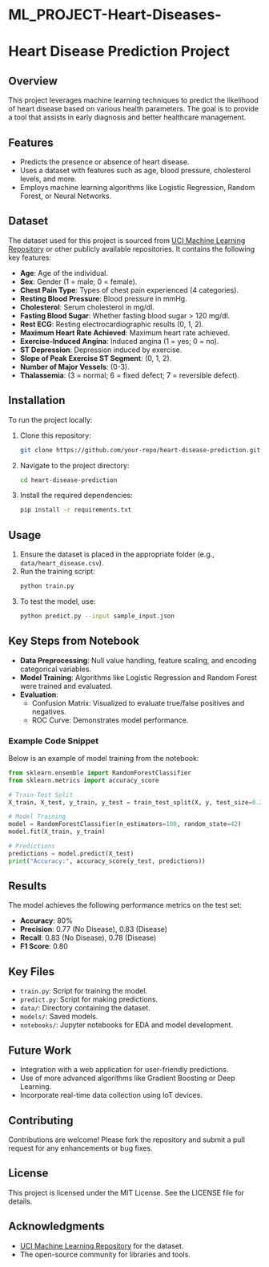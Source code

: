 # ML_PROJECT-Heart-Diseases-
# Heart Disease Prediction Project

## Overview
This project leverages machine learning techniques to predict the likelihood of heart disease based on various health parameters. The goal is to provide a tool that assists in early diagnosis and better healthcare management.

## Features
- Predicts the presence or absence of heart disease.
- Uses a dataset with features such as age, blood pressure, cholesterol levels, and more.
- Employs machine learning algorithms like Logistic Regression, Random Forest, or Neural Networks.

## Dataset
The dataset used for this project is sourced from [UCI Machine Learning Repository](https://archive.ics.uci.edu/ml/datasets/heart+Disease) or other publicly available repositories. It contains the following key features:

- **Age**: Age of the individual.
- **Sex**: Gender (1 = male; 0 = female).
- **Chest Pain Type**: Types of chest pain experienced (4 categories).
- **Resting Blood Pressure**: Blood pressure in mmHg.
- **Cholesterol**: Serum cholesterol in mg/dl.
- **Fasting Blood Sugar**: Whether fasting blood sugar > 120 mg/dl.
- **Rest ECG**: Resting electrocardiographic results (0, 1, 2).
- **Maximum Heart Rate Achieved**: Maximum heart rate achieved.
- **Exercise-Induced Angina**: Induced angina (1 = yes; 0 = no).
- **ST Depression**: Depression induced by exercise.
- **Slope of Peak Exercise ST Segment**: (0, 1, 2).
- **Number of Major Vessels**: (0-3).
- **Thalassemia**: (3 = normal; 6 = fixed defect; 7 = reversible defect).

## Installation

To run the project locally:

1. Clone this repository:
   ```bash
   git clone https://github.com/your-repo/heart-disease-prediction.git
   ```
2. Navigate to the project directory:
   ```bash
   cd heart-disease-prediction
   ```
3. Install the required dependencies:
   ```bash
   pip install -r requirements.txt
   ```

## Usage

1. Ensure the dataset is placed in the appropriate folder (e.g., `data/heart_disease.csv`).
2. Run the training script:
   ```bash
   python train.py
   ```
3. To test the model, use:
   ```bash
   python predict.py --input sample_input.json
   ```

## Key Steps from Notebook
- **Data Preprocessing**: Null value handling, feature scaling, and encoding categorical variables.
- **Model Training**: Algorithms like Logistic Regression and Random Forest were trained and evaluated.
- **Evaluation**:
  - Confusion Matrix: Visualized to evaluate true/false positives and negatives.
  - ROC Curve: Demonstrates model performance.

### Example Code Snippet
Below is an example of model training from the notebook:
```python
from sklearn.ensemble import RandomForestClassifier
from sklearn.metrics import accuracy_score

# Train-Test Split
X_train, X_test, y_train, y_test = train_test_split(X, y, test_size=0.2, random_state=42)

# Model Training
model = RandomForestClassifier(n_estimators=100, random_state=42)
model.fit(X_train, y_train)

# Predictions
predictions = model.predict(X_test)
print("Accuracy:", accuracy_score(y_test, predictions))
```

## Results
The model achieves the following performance metrics on the test set:
- **Accuracy**: 80%
- **Precision**: 0.77 (No Disease), 0.83 (Disease)
- **Recall**: 0.83 (No Disease), 0.78 (Disease)
- **F1 Score**: 0.80

## Key Files
- `train.py`: Script for training the model.
- `predict.py`: Script for making predictions.
- `data/`: Directory containing the dataset.
- `models/`: Saved models.
- `notebooks/`: Jupyter notebooks for EDA and model development.

## Future Work
- Integration with a web application for user-friendly predictions.
- Use of more advanced algorithms like Gradient Boosting or Deep Learning.
- Incorporate real-time data collection using IoT devices.

## Contributing
Contributions are welcome! Please fork the repository and submit a pull request for any enhancements or bug fixes.

## License
This project is licensed under the MIT License. See the LICENSE file for details.

## Acknowledgments
- [UCI Machine Learning Repository](https://archive.ics.uci.edu/ml/datasets/heart+Disease) for the dataset.
- The open-source community for libraries and tools.
